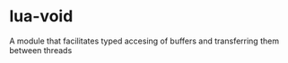 lua-void
========

A module that facilitates typed accesing of buffers and transferring them between threads
